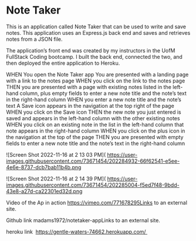 # Note Taker 

This is an application called Note Taker that can be used to write and save notes. This application uses an Express.js back end and saves and retrieves notes from a JSON file.

The application’s front end was created by my instructors in the UofM FullStack Coding bootcamp. I built the back end, connected the two, and then deployed the entire application to Heroku.


WHEN You open the Note Taker app
You are presented with a landing page with a link to the notes page
WHEN you click on the link to the notes page
THEN you are presented with a page with existing notes listed in the left-hand column, plus empty fields to enter a new note title and the note’s text in the right-hand column
WHEN you enter a new note title and the note’s text
A Save icon appears in the navigation at the top right of the page
WHEN you click on the Save icon
THEN the new note you just entered is saved and appears in the left-hand column with the other existing notes
WHEN you click on an existing note in the list in the left-hand column that note appears in the right-hand column
WHEN you click on the plus icon in the navigation at the top of the page
THEN you are presented with empty fields to enter a new note title and the note’s text in the right-hand column


![Screen Shot 2022-11-16 at 2 13 03 PM](
https://user-images.githubusercontent.com/73671454/202284932-66f62541-e5ee-4e6e-8737-dcb7bab11b4b.png


![Screen Shot 2022-11-16 at 2 14 39 PM](
https://user-images.githubusercontent.com/73671454/202285004-f5ed7f48-9bdd-43e8-a27d-ca22301ed32d.png


Video of the Ap in action https://vimeo.com/771678295Links to an external site.

Github link madams1972/notetaker-appLinks to an external site.

heroku link  https://gentle-waters-74662.herokuapp.com/ 

